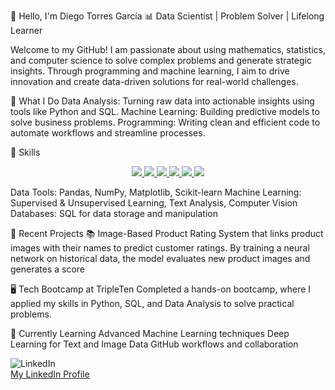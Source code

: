 👋 Hello, I'm Diego Torres García
📊 Data Scientist | Problem Solver | Lifelong Learner

Welcome to my GitHub! I am passionate about using mathematics, statistics, and computer science to solve complex problems and generate strategic insights. Through programming and machine learning, I aim to drive innovation and create data-driven solutions for real-world challenges.

🔧 What I Do
Data Analysis: Turning raw data into actionable insights using tools like Python and SQL.
Machine Learning: Building predictive models to solve business problems.
Programming: Writing clean and efficient code to automate workflows and streamline processes.

🌟 Skills

<p align="center">
  <a href="https://www.python.org/">
    <img src="https://img.shields.io/badge/-Python-3776AB?style=flat&logo=python&logoColor=white" />
  </a>
  <a href="https://powerbi.microsoft.com/">
    <img src="https://img.shields.io/badge/-Power%20BI-F2C811?style=flat&logo=powerbi&logoColor=white" />
  </a>
  <a href="https://www.tableau.com/">
    <img src="https://img.shields.io/badge/-Tableau-E97627?style=flat&logo=tableau&logoColor=white" />
  </a>
  <a href="https://www.mysql.com/">
    <img src="https://img.shields.io/badge/-SQL-4479A1?style=flat&logo=postgresql&logoColor=white" />
  </a>
  <a href="https://www.rstudio.com/">
    <img src="https://img.shields.io/badge/-RStudio-75AADB?style=flat&logo=rstudio&logoColor=white" />
  </a>
  <a href="https://www.microsoft.com/en-us/microsoft-365/excel">
    <img src="https://img.shields.io/badge/-Excel-217346?style=flat&logo=microsoft-excel&logoColor=white" />
  </a>
</p>

 

Data Tools: Pandas, NumPy, Matplotlib, Scikit-learn
Machine Learning: Supervised & Unsupervised Learning, Text Analysis, Computer Vision
Databases: SQL for data storage and manipulation

🚀 Recent Projects
📚 Image-Based Product Rating
System that links product images with their names to predict customer ratings. By training a neural network on historical data, the model evaluates new product images and generates a score

🖥️ Tech Bootcamp at TripleTen
Completed a hands-on bootcamp, where I applied my skills in Python, SQL, and Data Analysis to solve practical problems.

🌱 Currently Learning
Advanced Machine Learning techniques
Deep Learning for Text and Image Data
GitHub workflows and collaboration

![LinkedIn](https://img.shields.io/badge/-LinkedIn-0A66C2?style=flat&logo=linkedin&logoColor=white)  
[My LinkedIn Profile](https://www.linkedin.com/in/diego-torres-garcia-iie/)

